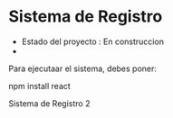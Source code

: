 <h1>Sistema de Registro</h1>

- Estado del proyecto  : En construccion
- 
Para ejecutaar el sistema, debes poner:

npm install react

Sistema de Registro 2
